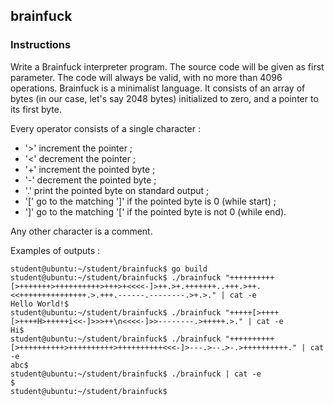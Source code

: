 ## brainfuck

### Instructions

Write a Brainfuck interpreter program.
The source code will be given as first parameter.
The code will always be valid, with no more than 4096 operations.
Brainfuck is a minimalist language. It consists of an array of bytes
(in our case, let's say 2048 bytes) initialized to zero,
and a pointer to its first byte.

Every operator consists of a single character :

- '>' increment the pointer ;
- '<' decrement the pointer ;
- '+' increment the pointed byte ;
- '-' decrement the pointed byte ;
- '.' print the pointed byte on standard output ;
- '[' go to the matching ']' if the pointed byte is 0 (while start) ;
- ']' go to the matching '[' if the pointed byte is not 0 (while end).

Any other character is a comment.

Examples of outputs :

```console
student@ubuntu:~/student/brainfuck$ go build
student@ubuntu:~/student/brainfuck$ ./brainfuck "++++++++++[>+++++++>++++++++++>+++>+<<<<-]>++.>+.+++++++..+++.>++.<<+++++++++++++++.>.+++.------.--------.>+.>." | cat -e
Hello World!$
student@ubuntu:~/student/brainfuck$ ./brainfuck "+++++[>++++[>++++H>+++++i<<-]>>>++\n<<<<-]>>--------.>+++++.>." | cat -e
Hi$
student@ubuntu:~/student/brainfuck$ ./brainfuck "++++++++++[>++++++++++>++++++++++>++++++++++<<<-]>---.>--.>-.>++++++++++." | cat -e
abc$
student@ubuntu:~/student/brainfuck$ ./brainfuck | cat -e
$
student@ubuntu:~/student/brainfuck$
```
